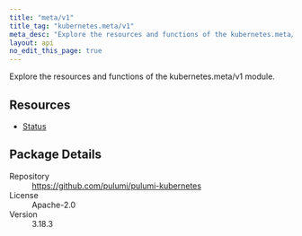 ```yaml
---
title: "meta/v1"
title_tag: "kubernetes.meta/v1"
meta_desc: "Explore the resources and functions of the kubernetes.meta/v1 module."
layout: api
no_edit_this_page: true
---
```


<!-- WARNING: this file was generated by Pulumi Docs Generator. -->
<!-- Do not edit by hand unless you're certain you know what you are doing! -->

Explore the resources and functions of the kubernetes.meta/v1 module.

<h2 id="resources">Resources</h2>
<ul class="api">
    <li><a href="status" title="Status"><span class="api-symbol api-symbol--resource"></span>Status</a></li>
</ul>

<h2 id="package-details">Package Details</h2>
<dl class="package-details">
	<dt>Repository</dt>
	<dd><a href="https://github.com/pulumi/pulumi-kubernetes">https://github.com/pulumi/pulumi-kubernetes</a></dd>
	<dt>License</dt>
	<dd>Apache-2.0</dd>
	<dt>Version</dt>
	<dd>3.18.3</dd>
</dl>

